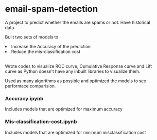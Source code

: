 # email-spam-detection
A project to predict whether the emails are spams or not. Have historical data.

Built two sets of models to
<li>Increase the Accuracy of the prediction</li>
<li>Reduce the mis-classification cost</li><br>
<p>Wrote codes to visualize ROC curve, Cumulative Response curve and Lift curve as Python doesn't have any inbuilt libraries to visualize them.</p>

Used as many algorithms as possible and optimized the models to see performace comparision.

### Accuracy.ipynb
Includes models that are optimized for maximum accuracy

### Mis-classification-cost.ipynb
Includes models that are optimized for minimum misclassification cost
